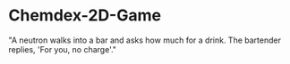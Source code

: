 # Chemdex-2D-Game
 
"A neutron walks into a bar and asks how much for a drink. The bartender replies, 'For you, no charge'."
